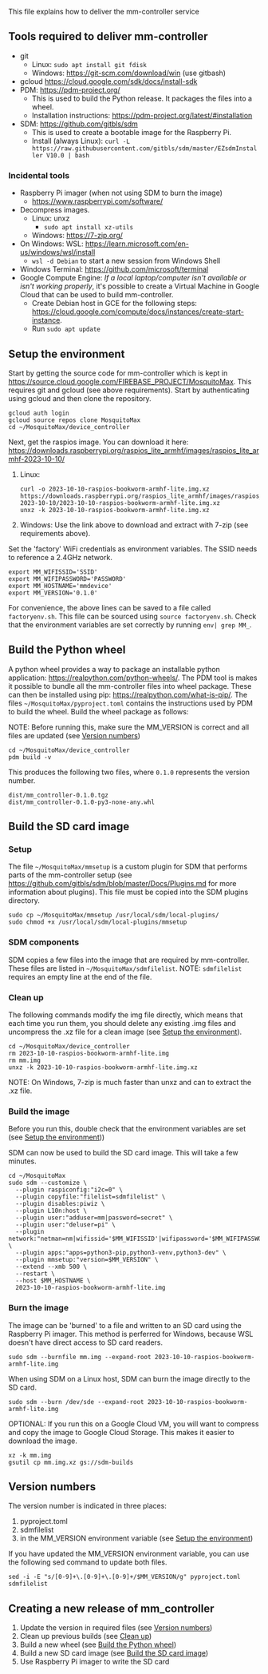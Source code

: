 This file explains how to deliver the mm-controller service

## Tools required to deliver mm-controller

* git
  * Linux: `sudo apt install git fdisk`
  * Windows: https://git-scm.com/download/win (use gitbash)
* gcloud https://cloud.google.com/sdk/docs/install-sdk
* PDM: https://pdm-project.org/
  * This is used to build the Python release. It packages the files into a wheel.
  * Installation instructions: https://pdm-project.org/latest/#installation
* SDM: https://github.com/gitbls/sdm
  * This is used to create a bootable image for the Raspberry Pi.
  * Install (always Linux): `curl -L https://raw.githubusercontent.com/gitbls/sdm/master/EZsdmInstaller V10.0 | bash`

### Incidental tools

* Raspberry Pi imager (when not using SDM to burn the image)
  * https://www.raspberrypi.com/software/
* Decompress images.
  * Linux: unxz
    * `sudo apt install xz-utils`
  * Windows: https://7-zip.org/
* On Windows: WSL: https://learn.microsoft.com/en-us/windows/wsl/install
  * `wsl -d Debian` to start a new session from Windows Shell
* Windows Terminal: https://github.com/microsoft/terminal
* Google Compute Engine: *If a local laptop/computer isn't available or isn't working properly*, it's possible to create a Virtual Machine in Google Cloud that can be used to build mm-controller.
  * Create Debian host in GCE for the following steps: https://cloud.google.com/compute/docs/instances/create-start-instance.
  * Run `sudo apt update`

## Setup the environment

Start by getting the source code for mm-controller which is kept in https://source.cloud.google.com/FIREBASE_PROJECT/MosquitoMax. This requires git and gcloud (see above requirements). Start by authenticating using gcloud and then clone the repository.
```
gcloud auth login
gcloud source repos clone MosquitoMax
cd ~/MosquitoMax/device_controller
```

Next, get the raspios image. You can download it here: https://downloads.raspberrypi.org/raspios_lite_armhf/images/raspios_lite_armhf-2023-10-10/

1. Linux:
    ```
    curl -o 2023-10-10-raspios-bookworm-armhf-lite.img.xz https://downloads.raspberrypi.org/raspios_lite_armhf/images/raspios_lite_armhf-2023-10-10/2023-10-10-raspios-bookworm-armhf-lite.img.xz
    unxz -k 2023-10-10-raspios-bookworm-armhf-lite.img.xz
    ```
1. Windows: Use the link above to download and extract with 7-zip (see requirements above).

Set the 'factory' WiFi credentials as environment variables. The SSID needs to reference a 2.4GHz network.

```
export MM_WIFISSID='SSID'
export MM_WIFIPASSWORD='PASSWORD'
export MM_HOSTNAME='mmdevice'
export MM_VERSION='0.1.0'
```

For convenience, the above lines can be saved to a file called `factoryenv.sh`. This file can be sourced using `source factoryenv.sh`. Check that the environment variables are set correctly by running `env| grep MM_`.

## Build the Python wheel

A python wheel provides a way to package an installable python application: https://realpython.com/python-wheels/. The PDM tool is makes it possible to bundle all the mm-controller files into wheel package. These can then be installed using pip: https://realpython.com/what-is-pip/. The files `~/MosquitoMax/pyproject.toml` contains the instructions used by PDM to build the wheel. Build the wheel package as follows:

NOTE: Before running this, make sure the MM_VERSION is correct and all files are updated (see [Version numbers](#version-numbers]))

```
cd ~/MosquitoMax/device_controller
pdm build -v
```

This produces the following two files, where `0.1.0` represents the version number.
```
dist/mm_controller-0.1.0.tgz
dist/mm_controller-0.1.0-py3-none-any.whl
```

## Build the SD card image
### Setup
The file `~/MosquitoMax/mmsetup` is a custom plugin for SDM that performs parts of the mm-controller setup (see https://github.com/gitbls/sdm/blob/master/Docs/Plugins.md for more information about plugins). This file must be copied into the SDM plugins directory.

```
sudo cp ~/MosquitoMax/mmsetup /usr/local/sdm/local-plugins/
sudo chmod +x /usr/local/sdm/local-plugins/mmsetup
```

### SDM components
SDM copies a few files into the image that are required by mm-controller. These files are listed in `~/MosquitoMax/sdmfilelist`. NOTE: `sdmfilelist` requires an empty line at the end of the file.

### Clean up
The following commands modify the img file directly, which means that each time you run them, you should delete any existing .img files and uncompress the .xz file for a clean image (see [Setup the environment](#setup-the-environment)).

```
cd ~/MosquitoMax/device_controller
rm 2023-10-10-raspios-bookworm-armhf-lite.img
rm mm.img
unxz -k 2023-10-10-raspios-bookworm-armhf-lite.img.xz
```
NOTE: On Windows, 7-zip is much faster than unxz and can to extract the .xz file.

### Build the image
Before you run this, double check that the environment variables are set (see [Setup the environment](#setup-the-environment)))

SDM can now be used to build the SD card image. This will take a few minutes.
```
cd ~/MosquitoMax
sudo sdm --customize \
  --plugin raspiconfig:"i2c=0" \
  --plugin copyfile:"filelist=sdmfilelist" \
  --plugin disables:piwiz \
  --plugin L10n:host \
  --plugin user:"adduser=mm|password=secret" \
  --plugin user:"deluser=pi" \
  --plugin network:"netman=nm|wifissid='$MM_WIFISSID'|wifipassword='$MM_WIFIPASSWORD'|wificountry=US|noipv6" \
  --plugin apps:"apps=python3-pip,python3-venv,python3-dev" \
  --plugin mmsetup:"version=$MM_VERSION" \
  --extend --xmb 500 \
  --restart \
  --host $MM_HOSTNAME \
  2023-10-10-raspios-bookworm-armhf-lite.img
```

### Burn the image
The image can be 'burned' to a file and written to an SD card using the Raspberry Pi imager. This method is perferred for Windows, because WSL doesn't have direct access to SD card readers.
```
sudo sdm --burnfile mm.img --expand-root 2023-10-10-raspios-bookworm-armhf-lite.img
```

When using SDM on a Linux host, SDM can burn the image directly to the SD card.
```
sudo sdm --burn /dev/sde --expand-root 2023-10-10-raspios-bookworm-armhf-lite.img
```

OPTIONAL: If you run this on a Google Cloud VM, you will want to compress and copy the image to Google Cloud Storage. This makes it easier to download the image.
```
xz -k mm.img
gsutil cp mm.img.xz gs://sdm-builds
```

## Version numbers
The version number is indicated in three places:
1. pyproject.toml
1. sdmfilelist
1. in the MM_VERSION environment variable (see [Setup the environment](#setup-the-environment))

If you have updated the MM_VERSION environment variable, you can use the following sed command to update both files.
```
sed -i -E "s/[0-9]+\.[0-9]+\.[0-9]+/$MM_VERSION/g" pyproject.toml sdmfilelist
```

## Creating a new release of mm_controller
1. Update the version in required files (see [Version numbers](#version-numbers))
1. Clean up previous builds (see [Clean up](#clean-up))
1. Build a new wheel (see [Build the Python wheel](#build-the-python-wheel))
1. Build a new SD card image (see [Build the SD card image](#build-the-sd-card-image))
1. Use Raspberry Pi imager to write the SD card
